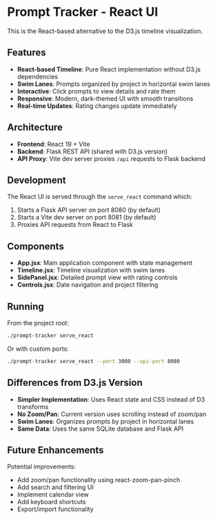 # Prompt Tracker - React UI

This is the React-based alternative to the D3.js timeline visualization.

## Features

- **React-based Timeline**: Pure React implementation without D3.js dependencies
- **Swim Lanes**: Prompts organized by project in horizontal swim lanes
- **Interactive**: Click prompts to view details and rate them
- **Responsive**: Modern, dark-themed UI with smooth transitions
- **Real-time Updates**: Rating changes update immediately

## Architecture

- **Frontend**: React 19 + Vite
- **Backend**: Flask REST API (shared with D3.js version)
- **API Proxy**: Vite dev server proxies `/api` requests to Flask backend

## Development

The React UI is served through the `serve_react` command which:
1. Starts a Flask API server on port 8080 (by default)
2. Starts a Vite dev server on port 8081 (by default)
3. Proxies API requests from React to Flask

## Components

- **App.jsx**: Main application component with state management
- **Timeline.jsx**: Timeline visualization with swim lanes
- **SidePanel.jsx**: Detailed prompt view with rating controls
- **Controls.jsx**: Date navigation and project filtering

## Running

From the project root:

```bash
./prompt-tracker serve_react
```

Or with custom ports:

```bash
./prompt-tracker serve_react --port 3000 --api-port 8080
```

## Differences from D3.js Version

- **Simpler Implementation**: Uses React state and CSS instead of D3 transforms
- **No Zoom/Pan**: Current version uses scrolling instead of zoom/pan
- **Swim Lanes**: Organizes prompts by project in horizontal lanes
- **Same Data**: Uses the same SQLite database and Flask API

## Future Enhancements

Potential improvements:
- Add zoom/pan functionality using react-zoom-pan-pinch
- Add search and filtering UI
- Implement calendar view
- Add keyboard shortcuts
- Export/import functionality
